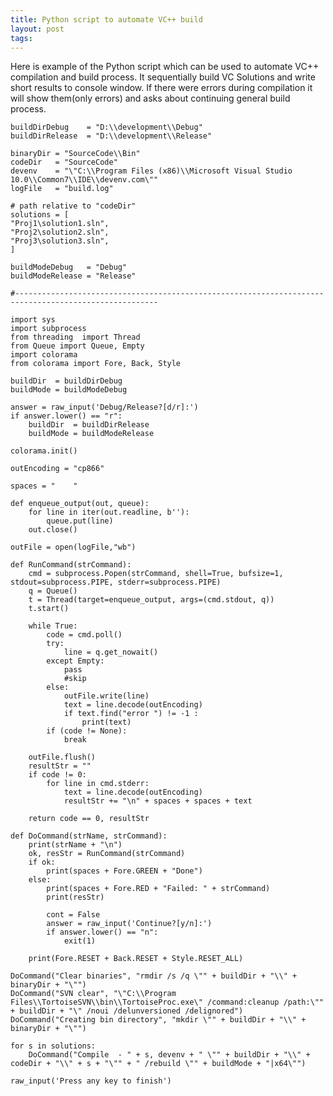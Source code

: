 ```yaml
---
title: Python script to automate VC++ build
layout: post
tags: 
---
```



Here is example of the Python script which can be used to automate VC++
compilation and build process. It sequentially build VC Solutions and
write short results to console window. If there were errors during
compilation it will show them(only errors) and asks about continuing
general build process.

    buildDirDebug    = "D:\\development\\Debug"
    buildDirRelease  = "D:\\development\\Release"

    binaryDir = "SourceCode\\Bin"
    codeDir   = "SourceCode"
    devenv    = "\"C:\\Program Files (x86)\\Microsoft Visual Studio 10.0\\Common7\\IDE\\devenv.com\""
    logFile   = "build.log"

    # path relative to "codeDir"
    solutions = [
    "Proj1\solution1.sln",
    "Proj2\solution2.sln",
    "Proj3\solution3.sln",
    ]

    buildModeDebug   = "Debug"
    buildModeRelease = "Release"

    #------------------------------------------------------------------------------------------------------

    import sys
    import subprocess
    from threading  import Thread
    from Queue import Queue, Empty
    import colorama
    from colorama import Fore, Back, Style

    buildDir  = buildDirDebug
    buildMode = buildModeDebug

    answer = raw_input('Debug/Release?[d/r]:')
    if answer.lower() == "r":
        buildDir  = buildDirRelease
        buildMode = buildModeRelease

    colorama.init()

    outEncoding = "cp866"

    spaces = "    "

    def enqueue_output(out, queue):
        for line in iter(out.readline, b''):
            queue.put(line)
        out.close()

    outFile = open(logFile,"wb")

    def RunCommand(strCommand):
        cmd = subprocess.Popen(strCommand, shell=True, bufsize=1, stdout=subprocess.PIPE, stderr=subprocess.PIPE)
        q = Queue()
        t = Thread(target=enqueue_output, args=(cmd.stdout, q))
        t.start()

        while True:
            code = cmd.poll()
            try:
                line = q.get_nowait()
            except Empty:
                pass
                #skip
            else:           
                outFile.write(line)
                text = line.decode(outEncoding)
                if text.find("error ") != -1 :
                    print(text)
            if (code != None):
                break

        outFile.flush()
        resultStr = ""
        if code != 0:
            for line in cmd.stderr:
                text = line.decode(outEncoding)
                resultStr += "\n" + spaces + spaces + text

        return code == 0, resultStr

    def DoCommand(strName, strCommand):
        print(strName + "\n")
        ok, resStr = RunCommand(strCommand)
        if ok:
            print(spaces + Fore.GREEN + "Done")
        else:
            print(spaces + Fore.RED + "Failed: " + strCommand)
            print(resStr)

            cont = False
            answer = raw_input('Continue?[y/n]:')
            if answer.lower() == "n":
                exit(1)

        print(Fore.RESET + Back.RESET + Style.RESET_ALL)

    DoCommand("Clear binaries", "rmdir /s /q \"" + buildDir + "\\" + binaryDir + "\"")
    DoCommand("SVN clear", "\"C:\\Program Files\\TortoiseSVN\\bin\\TortoiseProc.exe\" /command:cleanup /path:\"" + buildDir + "\" /noui /delunversioned /delignored")
    DoCommand("Creating bin directory", "mkdir \"" + buildDir + "\\" + binaryDir + "\"")

    for s in solutions:
        DoCommand("Compile  - " + s, devenv + " \"" + buildDir + "\\" + codeDir + "\\" + s + "\"" + " /rebuild \"" + buildMode + "|x64\"")

    raw_input('Press any key to finish')
